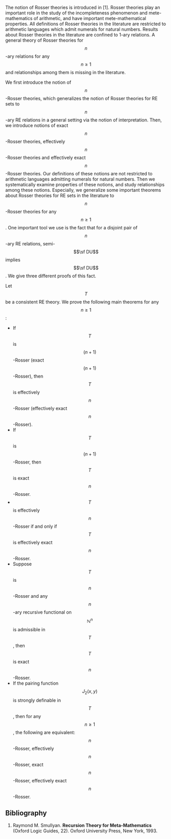 

The notion of Rosser theories is introduced in  [1]. Rosser theories play an important role in the study of the incompleteness phenomenon and mete-mathematics of arithmetic, and have important mete-mathematical properties. All definitions of Rosser theories in  the literature are restricted to arithmetic languages which admit numerals for natural numbers. Results about Rosser theories  in the literature are confined to 1-ary relations. A general theory of Rosser theories  for $$n$$-ary relations for any $$n\geq 1$$ and relationships among them is missing in the literature.

We first introduce the notion of $$n$$-Rosser theories, which generalizes the notion of Rosser theories for RE sets to $$n$$-ary RE relations in a general setting via the notion of interpretation. Then, we introduce notions of exact $$n$$-Rosser theories, effectively $$n$$-Rosser theories and effectively exact $$n$$-Rosser theories. Our definitions of these notions are not restricted to arithmetic languages admitting numerals for natural numbers. Then we systematically examine properties of these notions, and study relationships among these notions. Especially, we generalize some important theorems about Rosser theories for RE sets in the literature to $$n$$-Rosser theories for any $$n\geq 1$$. One important tool we use is the fact that for a disjoint pair  of $$n$$-ary RE relations, semi-$$\sf DU$$ implies $$\sf DU$$. We give three different proofs of this fact.

Let $$T$$ be a consistent RE theory. We prove the following main theorems for any $$n\geq 1$$:

  -  If $$T$$ is $$(n+1)$$-Rosser (exact $$(n+1)$$-Rosser), then $$T$$ is effectively $$n$$-Rosser (effectively exact $$n$$-Rosser).
  -  If $$T$$ is $$(n+1)$$-Rosser, then $$T$$ is exact $$n$$-Rosser.
  -  $$T$$ is effectively $$n$$-Rosser if and only if $$T$$ is effectively exact $$n$$-Rosser.
  -    Suppose $$T$$  is $$n$$-Rosser  and any $$n$$-ary recursive functional on $$\mathbb{N}^n$$ is admissible in $$T$$, then $$T$$ is exact $$n$$-Rosser.
  -  If the pairing function $$J_2(x,y)$$ is strongly definable in $$T$$, then for any $$n\geq 1$$, the following are equivalent: $$n$$-Rosser, effectively $$n$$-Rosser, exact $$n$$-Rosser, effectively exact $$n$$-Rosser.




## Bibliography





1. Raymond M. Smullyan. **Recursion Theory for Meta-Mathematics** (Oxford Logic Guides, 22). Oxford University Press, New York, 1993.


